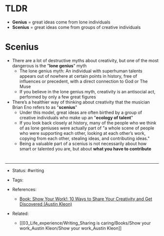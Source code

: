 # TLDR

- **Genius** = great ideas come from lone individuals
- **Scenius** = great ideas come from groups of creative individuals

# Scenius
- There are a lot of destructive myths about creativity, but one of the most dangerous is the "**lone genius**" myth
	- The lone genius myth: An individual with superhuman talents appears out of nowhere at certain points in history, free of influences or precedent, with a direct connection to God or The Muse
	- If you believe in the lone genius myth, creativity is an antisocial act, performed by only a few great figures
- There’s a healthier way of thinking about creativity that the musician Brian Eno refers to as "**scenius**"
	- Under this model, great ideas are often birthed by a group of creative individuals who make up an "**ecology of talent**"
	- If you look back closely at history, many of the people who we think of as lone geniuses were actually part of "a whole scene of people who were supporting each other, looking at each other’s work, copying from each other, stealing ideas, and contributing ideas."
	- Being a valuable part of a scenius is not necessarily about how smart or talented you are, but about **what you have to contribute**


# 

---
- Status: #writing

- Tags: 

- References:
	- [Book: Show Your Work!: 10 Ways to Share Your Creativity and Get Discovered (Austin Kleon)](https://www.amazon.com/gp/product/B00GU2RGGI/)

- Related:
	- [[03_Life_experience/Writing_Sharing is caring/Books/Show your work_Austin Kleon/Show your work_Austin Kleon]]